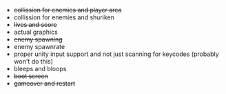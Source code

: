 - ~~collission for enemies and player area~~
- collission for enemies and shuriken
- ~~lives and score~~
- actual graphics
- ~~enemy spawning~~
- enemy spawnrate
- proper unity input support and not just scanning for keycodes (probably won't do this)
- bleeps and bloops
- ~~boot screen~~
- ~~gameover and restart~~
